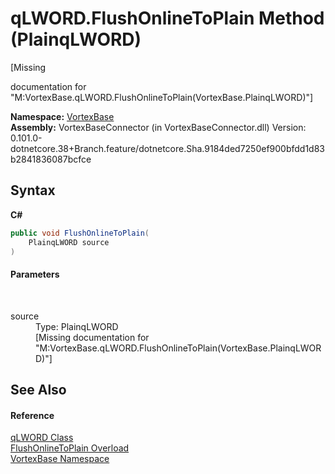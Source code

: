 # qLWORD.FlushOnlineToPlain Method (PlainqLWORD)
 

\[Missing <summary> documentation for "M:VortexBase.qLWORD.FlushOnlineToPlain(VortexBase.PlainqLWORD)"\]

**Namespace:**&nbsp;<a href="N_VortexBase.md">VortexBase</a><br />**Assembly:**&nbsp;VortexBaseConnector (in VortexBaseConnector.dll) Version: 0.101.0-dotnetcore.38+Branch.feature/dotnetcore.Sha.9184ded7250ef900bfdd1d83b2841836087bcfce

## Syntax

**C#**<br />
``` C#
public void FlushOnlineToPlain(
	PlainqLWORD source
)
```


#### Parameters
&nbsp;<dl><dt>source</dt><dd>Type: PlainqLWORD<br />\[Missing <param name="source"/> documentation for "M:VortexBase.qLWORD.FlushOnlineToPlain(VortexBase.PlainqLWORD)"\]</dd></dl>

## See Also


#### Reference
<a href="T_VortexBase_qLWORD.md">qLWORD Class</a><br /><a href="Overload_VortexBase_qLWORD_FlushOnlineToPlain.md">FlushOnlineToPlain Overload</a><br /><a href="N_VortexBase.md">VortexBase Namespace</a><br />